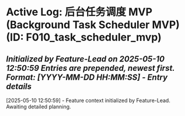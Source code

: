 # Active Log: 后台任务调度 MVP (Background Task Scheduler MVP) (ID: F010_task_scheduler_mvp)
*Initialized by Feature-Lead on 2025-05-10 12:50:59*
*Entries are prepended, newest first. Format: [YYYY-MM-DD HH:MM:SS] - Entry details*
---
[2025-05-10 12:50:59] - Feature context initialized by Feature-Lead. Awaiting detailed planning.